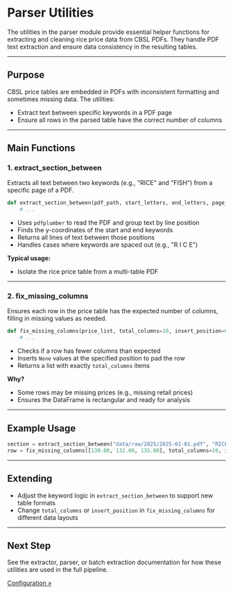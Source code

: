 # Parser Utilities

The utilities in the parser module provide essential helper functions for extracting and cleaning rice price data from CBSL PDFs. They handle PDF text extraction and ensure data consistency in the resulting tables.

---

## Purpose

CBSL price tables are embedded in PDFs with inconsistent formatting and sometimes missing data. The utilities:
- Extract text between specific keywords in a PDF page
- Ensure all rows in the parsed table have the correct number of columns

---

## Main Functions

### 1. extract_section_between

Extracts all text between two keywords (e.g., "RICE" and "FISH") from a specific page of a PDF.

```python
def extract_section_between(pdf_path, start_letters, end_letters, page_num=2):
    # ...
```

- Uses `pdfplumber` to read the PDF and group text by line position
- Finds the y-coordinates of the start and end keywords
- Returns all lines of text between those positions
- Handles cases where keywords are spaced out (e.g., "R I C E")

**Typical usage:**
- Isolate the rice price table from a multi-table PDF

---

### 2. fix_missing_columns

Ensures each row in the price table has the expected number of columns, filling in missing values as needed.

```python
def fix_missing_columns(price_list, total_columns=10, insert_position=6):
    # ...
```

- Checks if a row has fewer columns than expected
- Inserts `None` values at the specified position to pad the row
- Returns a list with exactly `total_columns` items

**Why?**
- Some rows may be missing prices (e.g., missing retail prices)
- Ensures the DataFrame is rectangular and ready for analysis

---

## Example Usage

```python
section = extract_section_between("data/raw/2025/2025-01-01.pdf", "RICE", "FISH", page_num=2)
row = fix_missing_columns([130.00, 132.00, 135.00], total_columns=10, insert_position=6)
```

---

## Extending

- Adjust the keyword logic in `extract_section_between` to support new table formats
- Change `total_columns` or `insert_position` in `fix_missing_columns` for different data layouts

---

## Next Step

See the extractor, parser, or batch extraction documentation for how these utilities are used in the full pipeline.

[Configuration »](config.md)
